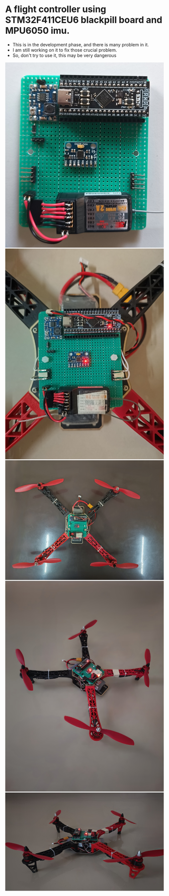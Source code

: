 # A flight controller using STM32F411CEU6 blackpill board and MPU6050 imu.

* This is in the development phase, and there is many problem in it.
* I am still working on it to fix those crucial problem.
* So, don't try to use it, this may be very dangerous

![Alt text](img/flight_controller.jpg)
![Alt text](img/image2.jpg)
![Alt text](img/image3.jpg)
![Alt text](img/image4.jpg)
![Alt text](img/image5.jpg)